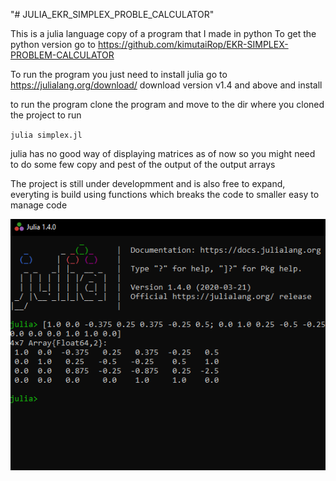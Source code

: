 "# JULIA_EKR_SIMPLEX_PROBLE_CALCULATOR" 


This is a julia language copy of a program that I made in python
To get the python version go to
 https://github.com/kimutaiRop/EKR-SIMPLEX-PROBLEM-CALCULATOR

 To run the program you just need to install julia go to
 https://julialang.org/download/
 download version v1.4 and above and install

 to run the program clone the program and move to the dir where you cloned the project to 
 run
    
`julia simplex.jl`

julia has no good way of displaying matrices as of now so you might need to do some few copy and pest of the output
of the output arrays

The project is still under developmment and is also free to expand, everyting is build using functions which breaks the code to smaller
easy to manage code


![alt text](https://github.com/kimutaiRop/JULIA_EKR_SIMPLEX_PROBLE_CALCULATOR/blob/master/Annotation%202020-05-18%20090516.png)